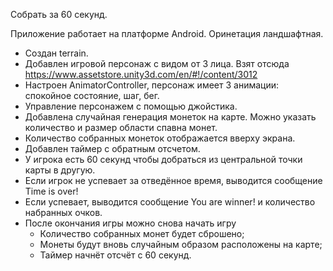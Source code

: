 Собрать за 60 секунд.

Приложение работает на платформе Android.
Оринетация ландшафтная.
 - Создан terrain.
 - Добавлен игровой персонаж с видом от 3 лица. Взят отсюда https://www.assetstore.unity3d.com/en/#!/content/3012
 - Настроен AnimatorController, персонаж имеет 3 анимации: спокойное состояние, шаг, бег.
 - Управление персонажем с помощью джойстика.
 - Добавлена случайная генерация монеток на карте. Можно указать количество и размер области спавна монет.
 - Количество собранных монеток отображается вверху экрана.
 - Добавлен таймер с обратным отсчетом.
 - У игрока есть 60 секунд чтобы добраться из центральной точки карты в другую.
 - Если игрок не успевает за отведённое время, выводится сообщение Time is over!
 - Если успевает, выводится сообщение You are winner! и количество набранных очков.
 - После окончания игры можно снова начать игру
   - Количество собранных монет будет сброшено;
   - Монеты будут вновь случайным образом расположены на карте;
   - Таймер начнёт отсчёт с 60 секунд.
